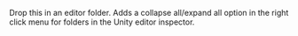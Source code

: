 Drop this in an editor folder. Adds a collapse all/expand all option in the right click menu for folders in the Unity editor inspector.
